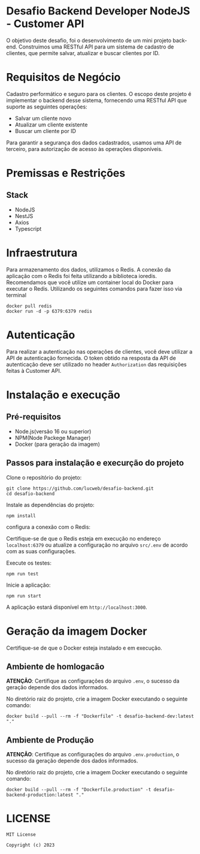 # Desafio Backend Developer NodeJS - Customer API

O objetivo deste desafio, foi o desenvolvimento de um mini projeto back-end. Construimos uma RESTful API para um sistema de cadastro de clientes, que permite salvar, atualizar e buscar clientes por ID.

# Requisitos de Negócio

Cadastro performático e seguro para os clientes. O escopo deste projeto é implementar o backend desse sistema, fornecendo uma RESTful API que suporte as seguintes operações:

- Salvar um cliente novo
- Atualizar um cliente existente
- Buscar um cliente por ID

Para garantir a segurança dos dados cadastrados, usamos uma API de terceiro, para autorização de acesso às operações disponíveis.

# Premissas e Restrições
## Stack

- NodeJS
- NestJS
- Axios
- Typescript


# Infraestrutura

Para armazenamento dos dados, utilizamos o Redis. A conexão da aplicação com o Redis foi feita utilizando a biblioteca ioredis. Recomendamos que você utilize um container local do Docker para executar o Redis. Utilizando os seguintes comandos para fazer isso via terminal

```
docker pull redis
docker run -d -p 6379:6379 redis
```

# Autenticação

Para realizar a autenticação nas operações de clientes, você deve utilizar a API de autenticação fornecida. O token obtido na resposta da API de autenticação deve ser utilizado no header `Authorization` das requisições feitas à Customer API.

# Instalação e execução
## Pré-requisitos
- Node.js(versão 16 ou superior)
- NPM(Node Packege Manager)
- Docker (para geração da imagem)

## Passos para instalação e execurção do projeto

Clone o repositório do projeto:

```
git clone https://github.com/lucweb/desafio-backend.git
cd desafio-backend
```

Instale as dependências do projeto:
```
npm install
```

configura a conexão com o Redis:

Certifique-se de que o Redis esteja em execução no endereço `localhost:6379` ou atualize a configuração no arquivo `src/.env` de acordo com as suas configurações.


Execute os testes:
```
npm run test
```

Inicie a aplicação:
```
npm run start
```
A aplicação estará disponível em `http://localhost:3000`.

# Geração da imagem Docker
Certifique-se de que o Docker esteja instalado e em execução.

## Ambiente de homlogacão

**ATENÇÃO**: Certifique as configurações do arquivo `.env`, o sucesso da geração depende dos dados informados.

No diretório raiz do projeto, crie a imagem Docker executando o seguinte comando:
```
docker build --pull --rm -f "Dockerfile" -t desafio-backend-dev:latest "."
```


## Ambiente de Produção

**ATENÇÃO**: Certifique as configurações do arquivo `.env.production`, o sucesso da geração depende dos dados informados.

No diretório raiz do projeto, crie a imagem Docker executando o seguinte comando:
```
docker build --pull --rm -f "Dockerfile.production" -t desafio-backend-production:latest "."
```


# LICENSE
```
MIT License

Copyright (c) 2023
```